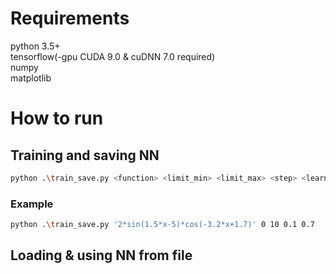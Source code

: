 # Requirements
python 3.5+ <br>
tensorflow(-gpu CUDA 9.0 & cuDNN 7.0 required) <br>
numpy <br>
matplotlib

# How to run
Training and saving NN
----
```bash
python .\train_save.py <function> <limit_min> <limit_max> <step> <learning_data_ratio>
```
### Example
```bash
python .\train_save.py '2*sin(1.5*x-5)*cos(-3.2*x+1.7)' 0 10 0.1 0.7
```
Loading & using NN from file
---
